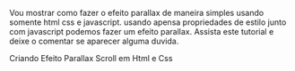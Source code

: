 Vou mostrar como fazer o efeito parallax de maneira simples usando somente html css e javascript.
usando apensa propriedades de estilo junto com javascript podemos fazer um efeito parallax.
Assista este tutorial e deixe o comentar se aparecer alguma duvida.

Criando Efeito Parallax Scroll em Html e Css
